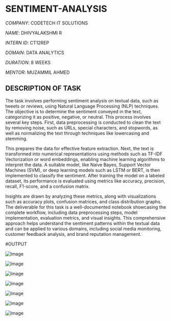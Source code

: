 # SENTIMENT-ANALYSIS

*COMPANY*: CODETECH IT SOLUTIONS

*NAME*: DHIVYALAKSHMI R

*INTERN ID*: CT12REP

*DOMAIN*: DATA ANALYTICS

*DURATION*: 8 WEEKS

*MENTOR*: MUZAMMIL AHMED

## DESCRIPTION OF TASK 

The task involves performing sentiment analysis on textual data, such as tweets or reviews, using Natural Language Processing (NLP) techniques. The objective is to determine the sentiment conveyed in the text, categorizing it as positive, negative, or neutral. This process involves several key steps. First, data preprocessing is conducted to clean the text by removing noise, such as URLs, special characters, and stopwords, as well as normalizing the text through techniques like lowercasing and stemming. 

This prepares the data for effective feature extraction. Next, the text is transformed into numerical representations using methods such as TF-IDF Vectorization or word embeddings, enabling machine learning algorithms to interpret the data. A suitable model, like Naive Bayes, Support Vector Machines (SVM), or deep learning models such as LSTM or BERT, is then implemented to classify the sentiment. After training the model on a labeled dataset, its performance is evaluated using metrics like accuracy, precision, recall, F1-score, and a confusion matrix. 

Insights are drawn by analyzing these metrics, along with visualizations such as accuracy plots, confusion matrices, and class distribution graphs. The deliverable for this task is a well-documented notebook showcasing the complete workflow, including data preprocessing steps, model implementation, evaluation metrics, and visual insights. This comprehensive approach helps understand the sentiment patterns within the textual data and can be applied to various domains, including social media monitoring, customer feedback analysis, and brand reputation management.

#OUTPUT

![Image](https://github.com/user-attachments/assets/c4afd917-b2ea-40da-a3a3-5b286182bf81)

![Image](https://github.com/user-attachments/assets/1cb0d04c-ee8f-4687-8412-cdb6e53e0466)

![Image](https://github.com/user-attachments/assets/909971a5-df1c-4937-9072-223ef4d1b68f)

![Image](https://github.com/user-attachments/assets/f02a0556-7a17-4ffa-96da-4fd5a7a5822a)

![Image](https://github.com/user-attachments/assets/e2f5b8c9-eb68-4d8b-b899-0a4d5a9fd965)

![Image](https://github.com/user-attachments/assets/a6a97a08-58e4-4250-842c-a94eb4cff27f)

![Image](https://github.com/user-attachments/assets/90a2d7b1-4c3b-4d9f-81d1-876e7782d9b6)
